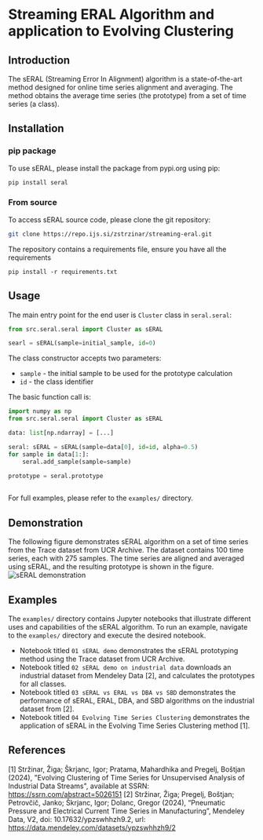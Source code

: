# Streaming ERAL Algorithm and application to Evolving Clustering

## Introduction
The sERAL (Streaming Error In Alignment) algorithm is a state-of-the-art method designed for online time series alignment and averaging.
The method obtains the average time series (the prototype) from a set of time series (a class).

## Installation
### pip package

To use sERAL, please install the package from pypi.org using pip:
```bash
pip install seral
```

### From source
To access sERAL source code, please clone the git repository:
```bash
git clone https://repo.ijs.si/zstrzinar/streaming-eral.git
```

The repository contains a requirements file, ensure you have all the requirements
```
pip install -r requirements.txt
```

## Usage

The main entry point for the end user is `Cluster` class in `seral.seral`:

```py
from src.seral.seral import Cluster as sERAL

searl = sERAL(sample=initial_sample, id=0)
```

The class constructor accepts two parameters:
- `sample` - the initial sample to be used for the prototype calculation
- `id` - the class identifier

The basic function call is:

```py
import numpy as np
from src.seral.seral import Cluster as sERAL

data: list[np.ndarray] = [...]

seral: sERAL = sERAL(sample=data[0], id=id, alpha=0.5)
for sample in data[1:]:
    seral.add_sample(sample=sample)

prototype = seral.prototype
    
```

For full examples, please refer to the `examples/` directory.

## Demonstration
The following figure demonstrates sERAL algorithm on a set of time series from the Trace dataset from UCR Archive. The dataset contains 100 time series, each with 275 samples. The time series are aligned and averaged using sERAL, and the resulting prototype is shown in the figure.
![sERAL demonstration](docs/assets/trace.png)

## Examples
The `examples/` directory contains Jupyter notebooks that illustrate different uses and capabilities of the sERAL algorithm. 
To run an example, navigate to the `examples/` directory and execute the desired notebook.

- Notebook titled `01 sERAL demo` demonstrates the sERAL prototyping method using the Trace dataset from UCR Archive.
- Notebook titled `02 sERAL demo on industrial data` downloads an industrial dataset from Mendeley Data [2], and calculates the prototypes for all classes.
- Notebook titled `03 sERAL vs ERAL vs DBA vs SBD` demonstrates the performance of sERAL, ERAL, DBA, and SBD algorithms on the industrial dataset from [2].
- Notebook titled `04 Evolving Time Series Clustering` demonstrates the application of sERAL in the Evolving Time Series Clustering method [1].

## References
[1] Stržinar, Žiga; Škrjanc, Igor; Pratama, Mahardhika and Pregelj, Boštjan (2024), "Evolving Clustering of Time Series for Unsupervised Analysis of Industrial Data Streams", available at SSRN: https://ssrn.com/abstract=5026151
[2] Stržinar, Žiga; Pregelj, Boštjan; Petrovčič, Janko; Škrjanc, Igor; Dolanc, Gregor (2024), “Pneumatic Pressure and Electrical Current Time Series in Manufacturing”, Mendeley Data, V2, doi: 10.17632/ypzswhhzh9.2, url: https://data.mendeley.com/datasets/ypzswhhzh9/2
